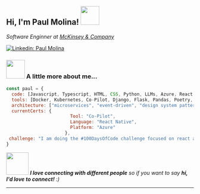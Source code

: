 <h2> Hi, I'm Paul Molina! <img src="https://media.giphy.com/media/mGcNjsfWAjY5AEZNw6/giphy.gif" width="50"></h2>

<p><em>Software Enginner at <a href="https://www.mckinsey.com/">McKinsey & Company</a> 
</em></p>

[![Linkedin: Paul Molina](https://img.shields.io/badge/-PaulMolina-blue?style=flat-square&logo=Linkedin&logoColor=white&link=https://linkedin.com/in/paul-anthony-molina/)](https://www.linkedin.com/in/paul-anthony-molina/)



### <img src="https://media.giphy.com/media/VgCDAzcKvsR6OM0uWg/giphy.gif" width="50"> A little more about me...  

```javascript
const paul = {
  code: [Javascript, Typescript, HTML, CSS, Python, LLMs, Azure, React Native],
  tools: [Docker, Kubernetes, Co-Pilot, Django, Flask, Pandas, Poetry, Pandas],
  architecture: ["microservices", "event-driven", "design system pattern"],
  currentCerts: {
                        Tool: "Co-Pilot",
                        Language: "React Native",
                        Platform: "Azure"
                      },
 challenge: "I am doing the #100DaysOfCode challenge focused on react and typescript"
}
```

<img src="https://media.giphy.com/media/LnQjpWaON8nhr21vNW/giphy.gif" width="60"> <em><b>I love connecting with different people</b> so if you want to say <b>hi, I'd love to connect!</b> :)</em>

---
